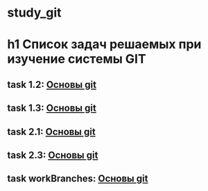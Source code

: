 # study_git

# h1 Список задач решаемых при изучение системы GIT
## task 1.2: [Основы git](https://github.com/rinAkhm/study_git/tree/master/task1.2/topic)
## task 1.3: [Основы git](https://github.com/rinAkhm/study_git/tree/master/task1.3/topic2)
## task 2.1: [Основы git](https://github.com/rinAkhm/study_git/tree/master/task2.1/topic3)
## task 2.3: [Основы git](https://github.com/rinAkhm/study_git/tree/master/task2.3/topic4)
## task workBranches: [Основы git](https://github.com/rinAkhm/study_git/tree/master/workBranches/topic5)
